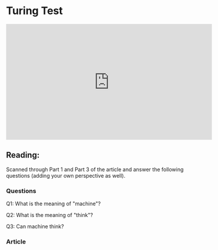# Turing Test

<iframe width="560" height="315" src="https://www.youtube.com/embed/3wLqsRLvV-c" title="YouTube video player" frameborder="0" allow="accelerometer; autoplay; clipboard-write; encrypted-media; gyroscope; picture-in-picture" allowfullscreen></iframe>

## Reading:
Scanned through Part 1 and Part 3 of the article and answer the following questions (adding your own perspective as well).
### Questions
Q1: What is the meaning of "machine"?

Q2: What is the meaning of "think"?

Q3: Can machine think?

### Article 
<object data="_static/turing-original-article.pdf" width="550" height="750" type='application/pdf'/></object>